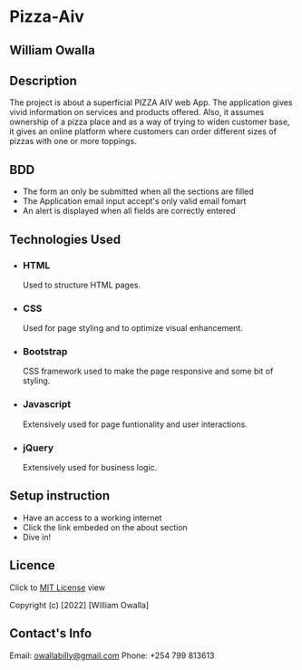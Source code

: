# Pizza-Aiv
## William Owalla

## Description
The project is about a superficial PIZZA AIV web App. The application gives vivid information on services and products offered. Also, it assumes ownership of a pizza place and as a way of trying to widen customer base, it gives an online platform where customers can order different sizes of pizzas with one or more toppings. 

## BDD 
* The form an only be submitted when all the sections are filled
* The Application email input accept's only valid email fomart
* An alert is displayed when all fields are correctly entered

 ## Technologies Used

* ### HTML 
    Used to structure HTML pages.
* ### CSS 
     Used for page styling and to optimize visual enhancement. 
* ### Bootstrap 
     CSS framework used to make the page responsive and some bit of styling.
* ### Javascript
    Extensively used for page funtionality and user interactions.
* ### jQuery
    Extensively used for business logic.

 ## Setup instruction
* Have an access to a working internet
* Click the link embeded on the about section
* Dive in!

## Licence

Click to  [MIT License](LICENSE) view

Copyright (c) [2022] [William Owalla] 

## Contact's Info
Email: owallabilly@gmail.com
Phone: +254 799 813613